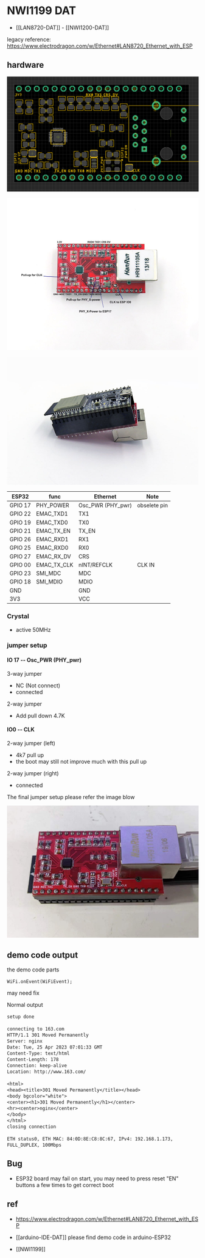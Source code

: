 
# NWI1199 DAT

- [[LAN8720-DAT]] - [[NWI1200-DAT]]

legacy reference: https://www.electrodragon.com/w/Ethernet#LAN8720_Ethernet_with_ESP



## hardware 

![](42-44-18-24-04-2023.png)

![](21-28-18-10-05-2023.png)

![](06-32-18-10-05-2023.png)

| ESP32   | func        | Ethernet          | Note         |
| ------- | ----------- | ----------------- | ------------ |
| GPIO 17 | PHY_POWER   | Osc_PWR (PHY_pwr) | obselete pin |
| GPIO 22 | EMAC_TXD1   | TX1               |              |
| GPIO 19 | EMAC_TXD0   | TX0               |              |
| GPIO 21 | EMAC_TX_EN  | TX_EN             |              |
| GPIO 26 | EMAC_RXD1   | RX1               |              |
| GPIO 25 | EMAC_RXD0   | RX0               |              |
| GPIO 27 | EMAC_RX_DV  | CRS               |              |
| GPIO 00 | EMAC_TX_CLK | nINT/REFCLK       | CLK IN       |
| GPIO 23 | SMI_MDC     | MDC               |              |
| GPIO 18 | SMI_MDIO    | MDIO              |              |
| GND     |             | GND               |              |
| 3V3     |             | VCC               |              |



### Crystal 
- active 50MHz

### jumper setup 

#### IO 17 -- Osc_PWR (PHY_pwr)

3-way jumper
- NC (Not connect)
- connected


2-way jumper
- Add pull down 4.7K

#### IO0 -- CLK 

2-way jumper (left)
- 4k7 pull up
- the boot may still not improve much with this pull up
  
2-way jumper (right)
- connected

The final jumper setup please refer the image blow 

![](38-06-15-25-04-2023.png)




## demo code output 

the demo code parts 

    WiFi.onEvent(WiFiEvent);
may need fix 

Normal output 

    setup done 

    connecting to 163.com
    HTTP/1.1 301 Moved Permanently
    Server: nginx
    Date: Tue, 25 Apr 2023 07:01:33 GMT
    Content-Type: text/html
    Content-Length: 178
    Connection: keep-alive
    Location: http://www.163.com/

    <html>
    <head><title>301 Moved Permanently</title></head>
    <body bgcolor="white">
    <center><h1>301 Moved Permanently</h1></center>
    <hr><center>nginx</center>
    </body>
    </html>
    closing connection

    ETH status0, ETH MAC: 84:0D:8E:C8:8C:67, IPv4: 192.168.1.173, FULL_DUPLEX, 100Mbps


## Bug 
- ESP32 board may fail on start, you may need to press reset "EN" buttons a few times to get correct boot


## ref 

- https://www.electrodragon.com/w/Ethernet#LAN8720_Ethernet_with_ESP

- [[arduino-IDE-DAT]] please find demo code in arduino-ESP32
- [[NWI1199]]


